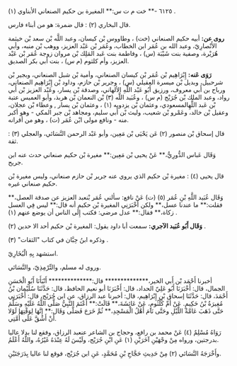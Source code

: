 ٦١٢٥ -** خت م ت س:** المغيرة بن حكيم الصنعاني الأبناوي (١) .

قال البخاري (٢) : قال ضمرة: هو من أبناء فارس.

**روى عن:** أبيه حكيم الصنعاني (خت) ، وطاووس بْن كيسان، وعبد اللَّه بْن سعد بْن خيثمة الأَنْصارِيّ، وعبد الله بن عُمَر ابن الخطاب، وعُمَر بْن عَبْد العزيز، ووهب بْن منبه، وأبي هُرَيْرة، وصفية بنت شَيْبَة (س) ، وفاطمة بنت عَبد المَلِك بْن مروان زوجة عُمَر بْن عَبْد العزيز، وأم كلثوم (م س) ، بنت أبي بكر الصديق.

**رَوَى عَنه:** إِبْرَاهِيم بْن عُمَر بْن كيسان الصنعاني، وأمية بْن شبل الصنعاني، وبجير بْن شرحبيل، وبديل بْن ميسرة العقيلي (س) ، وجرير بْن حازم، وداود بْن إِبْرَاهِيم الصنعاني، ورباح بن أَبي معروف، ورزيق أَبُو عَبْد اللَّهِ الألهاني، وصدقة بْن يسار، وعَبْد العزيز بْن أَبي رواد، وعبد الملك بْن جُرَيْج (م س) ، وعُبَيد اللَّه (٣) بْن النعمان بْن هربذ، وأبو العميس عتبة بْن عَبد اللَّهِالمسعودي، وعثمان بْن يزدويه (١) ، وعثمان بْن يسار , وعطاء بْن عجلان، وعقيل بْن خالد، وعَمْرو بْن شعيب، وليث بْن أَبي سليم، ومجاهد بْن جبر المكي - وهو أكبر منه - ونافع مولى ابْن عُمَر (ت) ، وهو من أقرانه.

قال إسحاق بْن منصور (٢) عَن يَحْيَى بْن مَعِين، وأبو عَبْد الرحمن النَّسَائي، والعجلي (٣) : ثقة.

وَقَال عَباس الدُّورِيُّ،** عَنْ يحيى بْن مَعِين:** مغيرة بْن حكيم صنعاني حدث عنه ابن جريح.

قال يحيى (٤) : مغيرة بْن حكيم الذي يروي عنه جرير بْن حازم صنعاني، وليس مغيرة بْن حكيم صنعاني غيره.

وَقَال عُبَيد اللَّهِ بْنِ عُمَر (٥) (ت) عَنْ نافع: سألني عُمَر بْنعبد العزيز عن صدقة العصل،** فقلت:** ما عندنا عسل،** ولكن أَخْبَرَنِي المغيرة بْن حكيم أنه قال:** ليس فِي العسل زكاة،** فقال:** عدل مرضي: فكتب إِلَى الناس أن يوضع عنهم (١) .

**وَقَال أَبُو عُبَيد الآجري:** سمعت أبا داود يقول: المغيرة بْن حكيم أحد الا حدين (٢) .

وذكره ابنُ حِبَّان في كتاب "الثقات" (٣) .

استشهد بِهِ الْبُخَارِيّ.

وروى له مسلم، والتِّرْمِذِيّ، والنَّسَائي.

أخبرنا أَحْمَد بْن أَبي الخير،************** قال:************** أَنْبَأَنَا أَبُو الْحَسَنِ الجمال، قال: أَخْبَرَنَا أَبُو عَلِيّ الحداد، قال: أَخْبَرَنَا أبو نعيم الحافظ، قال: حَدَّثَنَا سُلَيْمان بْنُ أَحْمَدَ، قال: حَدَّثَنَا إسحاق بْن إِبْرَاهِيم، قال: أخبرنا عبد الرزاق، عن ابن جُرَيْج، قال: أَخْبَرَنِي مُغِيرَةُ بْنُ حَكِيمٍ. عَنْ أُمِّ كُلْثُومٍ، عَنْ عَائِشَةَ،** قَالَتْ:** أَعْتَمَ النَّبِيُّ صَلَّى اللَّهُ عَلَيْهِ وسَلَّمَ حَتَّى ذَهَبَ عَامَّةُ اللَّيْلِ وحَتَّى نَامَ أَهْلُ الْمَسْجِدِ،** ثُمَّ خَرَجَ فَصَلَّى وَقَال:** إِنَّهَا لِوَقْتِهَا لَوْلا أَنْ أَشُقَّ عَلَى أُمَّتِي.

رَوَاهُ مُسْلِمٌ (٤) عَنْ محمد بن رافع، وحجاج بن الشاعر عنعبد الرزاق، وفقع لنا بدلا عاليا بدرجتين، ورواه مِنْ وجْهَيْنِ آخَرَيْنِ (١) عَنِ ابْنِ جُرَيْج، ولَيْسَ لَهُ عِنْدَهُ غَيْرُهُ، واللَّهُ أَعْلَمُ.

وأَخْرَجَهُ النَّسَائي (٢) مِنْ حَدِيثِ حَجَّاجِ بْنِ مُحَمَّدٍ، عَنِ ابن جُرَيْج، فوقع لنا عاليا بِدَرَجَتَيْنِ.